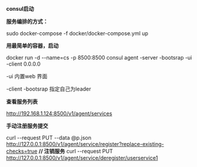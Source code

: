 **consul启动**

**服务编排的方式：**

sudo docker-compose -f docker/docker-compose.yml up

**用最简单的容器，启动**

docker run -d --name=cs -p 8500:8500 consul agent -server -bootsrap -ui -client 0.0.0.0

-ui 内置web 界面

-client -bootsrap 指定自己为leader

**查看服务列表**

http://192.168.1.124:8500/v1/agent/services

**手动注册服务提交**

curl
--request PUT
--data @p.json
http://127.0.0.1:8500/v1/agent/service/register?replace-existing-checks=true **// 注销服务** curl
--request PUT
http://127.0.0.1:8500/v1/agent/service/deregister/userservice1
